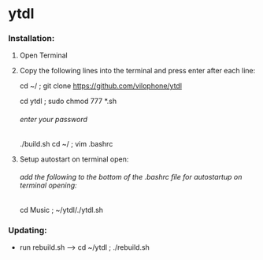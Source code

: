 # ytdl

### Installation:

1. Open Terminal
2. Copy the following lines into the terminal and press enter after each line: 

    cd ~/ ; git clone https://github.com/vilophone/ytdl

    cd ytdl ; sudo chmod 777 *.sh 
    ###### enter your password
    ./build.sh
    cd ~/ ; vim .bashrc
3. Setup autostart on terminal open:
    ###### add the following to the bottom of the .bashrc file for autostartup on terminal opening: 
    cd Music ; ~/ytdl/./ytdl.sh


### Updating: 
  - run rebuild.sh --> cd ~/ytdl ; ./rebuild.sh
